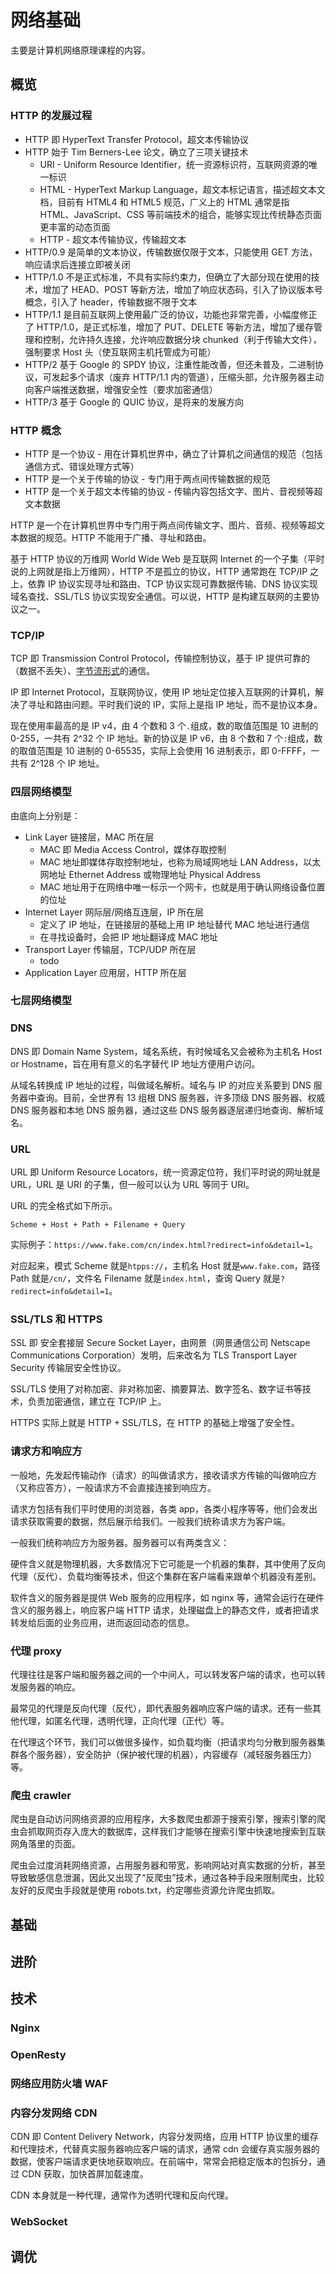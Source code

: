 # 网络基础

主要是计算机网络原理课程的内容。

## 概览

### HTTP 的发展过程

- HTTP 即 HyperText Transfer Protocol，超文本传输协议
- HTTP 始于 Tim Berners-Lee 论文，确立了三项关键技术
  - URI - Uniform Resource Identifier，统一资源标识符，互联网资源的唯一标识
  - HTML - HyperText Markup Language，超文本标记语言，描述超文本文档，目前有 HTML4 和 HTML5 规范，广义上的 HTML 通常是指 HTML、JavaScript、CSS 等前端技术的组合，能够实现比传统静态页面更丰富的动态页面
  - HTTP - 超文本传输协议，传输超文本
- HTTP/0.9 是简单的文本协议，传输数据仅限于文本，只能使用 GET 方法，响应请求后连接立即被关闭
- HTTP/1.0 不是正式标准，不具有实际约束力，但确立了大部分现在使用的技术，增加了 HEAD、POST 等新方法，增加了响应状态码，引入了协议版本号概念，引入了 header，传输数据不限于文本
- HTTP/1.1 是目前互联网上使用最广泛的协议，功能也非常完善，小幅度修正了 HTTP/1.0，是正式标准，增加了 PUT、DELETE 等新方法，增加了缓存管理和控制，允许持久连接，允许响应数据分块 chunked（利于传输大文件），强制要求 Host 头（使互联网主机托管成为可能）
- HTTP/2 基于 Google 的 SPDY 协议，注重性能改善，但还未普及，二进制协议，可发起多个请求（废弃 HTTP/1.1 内的管道），压缩头部，允许服务器主动向客户端推送数据，增强安全性（要求加密通信）
- HTTP/3 基于 Google 的 QUIC 协议，是将来的发展方向

### HTTP 概念

- HTTP 是一个协议 - 用在计算机世界中，确立了计算机之间通信的规范（包括通信方式、错误处理方式等）
- HTTP 是一个关于传输的协议 - 专门用于两点间传输数据的规范
- HTTP 是一个关于超文本传输的协议 - 传输内容包括文字、图片、音视频等超文本数据

HTTP 是一个在计算机世界中专门用于两点间传输文字、图片、音频、视频等超文本数据的规范。HTTP 不能用于广播、寻址和路由。

基于 HTTP 协议的万维网 World Wide Web 是互联网 Internet 的一个子集（平时说的上网就是指上万维网），HTTP 不是孤立的协议，HTTP 通常跑在 TCP/IP 之上，依靠 IP 协议实现寻址和路由、TCP 协议实现可靠数据传输、DNS 协议实现域名查找、SSL/TLS 协议实现安全通信。可以说，HTTP 是构建互联网的主要协议之一。

### TCP/IP

TCP 即 Transmission Control Protocol，传输控制协议，基于 IP 提供可靠的（数据不丢失）、[字节流形式](https://www.zhihu.com/question/58982783)的通信。

IP 即 Internet Protocol，互联网协议，使用 IP 地址定位接入互联网的计算机，解决了寻址和路由问题。平时我们说的 IP，实际上是指 IP 地址，而不是协议本身。

现在使用率最高的是 IP v4，由 4 个数和 3 个`.`组成，数的取值范围是 10 进制的 0-255，一共有 2^32 个 IP 地址。新的协议是 IP v6，由 8 个数和 7 个`:`组成，数的取值范围是 10 进制的 0-65535，实际上会使用 16 进制表示，即 0-FFFF，一共有 2^128 个 IP 地址。

### 四层网络模型

由底向上分别是：

- Link Layer 链接层，MAC 所在层
  - MAC 即 Media Access Control，媒体存取控制
  - MAC 地址即媒体存取控制地址，也称为局域网地址 LAN Address，以太网地址 Ethernet Address 或物理地址 Physical Address
  - MAC 地址用于在网络中唯一标示一个网卡，也就是用于确认网络设备位置的位址
- Internet Layer 网际层/网络互连层，IP 所在层
  - 定义了 IP 地址，在链接层的基础上用 IP 地址替代 MAC 地址进行通信
  - 在寻找设备时，会把 IP 地址翻译成 MAC 地址
- Transport Layer 传输层，TCP/UDP 所在层
  - todo
- Application Layer 应用层，HTTP 所在层

### 七层网络模型

### DNS

DNS 即 Domain Name System，域名系统，有时候域名又会被称为主机名 Host or Hostname，旨在用有意义的名字替代 IP 地址方便用户访问。

从域名转换成 IP 地址的过程，叫做域名解析。域名与 IP 的对应关系要到 DNS 服务器中查询。目前，全世界有 13 组根 DNS 服务器，许多顶级 DNS 服务器、权威 DNS 服务器和本地 DNS 服务器，通过这些 DNS 服务器逐层递归地查询、解析域名。

### URL

URL 即 Uniform Resource Locators，统一资源定位符，我们平时说的网址就是 URL，URL 是 URI 的子集，但一般可以认为 URL 等同于 URI。

URL 的完全格式如下所示。

`Scheme + Host + Path + Filename + Query`

实际例子：`https://www.fake.com/cn/index.html?redirect=info&detail=1`。

对应起来，模式 Scheme 就是`htpps://`，主机名 Host 就是`www.fake.com`，路径 Path 就是`/cn/`，文件名 Filename 就是`index.html`，查询 Query 就是`?redirect=info&detail=1`。

### SSL/TLS 和 HTTPS

SSL 即 安全套接层 Secure Socket Layer，由网景（网景通信公司 Netscape Communications Corporation）发明，后来改名为 TLS Transport Layer Security 传输层安全性协议。

SSL/TLS 使用了对称加密、非对称加密、摘要算法、数字签名、数字证书等技术，负责加密通信，建立在 TCP/IP 上。

HTTPS 实际上就是 HTTP + SSL/TLS，在 HTTP 的基础上增强了安全性。

### 请求方和响应方

一般地，先发起传输动作（请求）的叫做请求方，接收请求方传输的叫做响应方（又称应答方），一般请求方不会直接连接到响应方。

请求方包括有我们平时使用的浏览器，各类 app，各类小程序等等，他们会发出请求获取需要的数据，然后展示给我们。一般我们统称请求方为客户端。

一般我们统称响应方为服务器。服务器可以有两类含义：

硬件含义就是物理机器，大多数情况下它可能是一个机器的集群，其中使用了反向代理（反代）、负载均衡等技术，但这个集群在客户端看来跟单个机器没有差别。

软件含义的服务器是提供 Web 服务的应用程序，如 nginx 等，通常会运行在硬件含义的服务器上，响应客户端 HTTP 请求，处理磁盘上的静态文件，或者把请求转发给后面的业务应用，进而返回动态的信息。

### 代理 proxy

代理往往是客户端和服务器之间的一个中间人，可以转发客户端的请求，也可以转发服务器的响应。

最常见的代理是反向代理（反代），即代表服务器响应客户端的请求。还有一些其他代理，如匿名代理，透明代理，正向代理（正代）等。

在代理这个环节，我们可以做很多操作，如负载均衡（把请求均匀分散到服务器集群各个服务器），安全防护（保护被代理的机器），内容缓存（减轻服务器压力）等。

### 爬虫 crawler

爬虫是自动访问网络资源的应用程序，大多数爬虫都源于搜索引擎，搜索引擎的爬虫会抓取网页存入庞大的数据库，这样我们才能够在搜索引擎中快速地搜索到互联网角落里的页面。

爬虫会过度消耗网络资源，占用服务器和带宽，影响网站对真实数据的分析，甚至导致敏感信息泄漏，因此又出现了“反爬虫”技术，通过各种手段来限制爬虫，比较友好的反爬虫手段就是使用 robots.txt，约定哪些资源允许爬虫抓取。

## 基础

## 进阶

## 技术

### Nginx

### OpenResty

### 网络应用防火墙 WAF

### 内容分发网络 CDN

CDN 即 Content Delivery Network，内容分发网络，应用 HTTP 协议里的缓存和代理技术，代替真实服务器响应客户端的请求，通常 cdn 会缓存真实服务器的数据，使客户端请求更快地获取响应。在前端中，常常会把稳定版本的包拆分，通过 CDN 获取，加快首屏加载速度。

CDN 本身就是一种代理，通常作为透明代理和反向代理。

### WebSocket

## 调优
